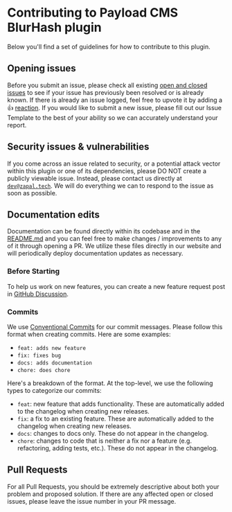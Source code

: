 # Contributing to Payload CMS BlurHash plugin

Below you'll find a set of guidelines for how to contribute to this plugin.

## Opening issues

Before you submit an issue, please check all existing [open and closed issues](https://github.com/zapal-tech/payload-blurhash-plugin/issues) to see if your issue has previously been resolved or is already known. If there is already an issue logged, feel free to upvote it by adding a :thumbsup: [reaction](https://github.com/blog/2119-add-reactions-to-pull-requests-issues-and-comments). If you would like to submit a new issue, please fill out our Issue Template to the best of your ability so we can accurately understand your report.

## Security issues & vulnerabilities

If you come across an issue related to security, or a potential attack vector within this plugin or one of its dependencies, please DO NOT create a publicly viewable issue. Instead, please contact us directly at [`dev@zapal.tech`](mailto:dev@zapal.tech). We will do everything we can to respond to the issue as soon as possible.

## Documentation edits

Documentation can be found directly within its codebase and in the [README.md](/README.md) and you can feel free to make changes / improvements to any of it through opening a PR. We utilize these files directly in our website and will periodically deploy documentation updates as necessary.

### Before Starting

To help us work on new features, you can create a new feature request post in [GitHub Discussion](https://github.com/zapal-tech/payload-blurhash-plugin/discussions).

### Commits

We use [Conventional Commits](https://www.conventionalcommits.org/en/v1.0.0/) for our commit messages. Please follow this format when creating commits. Here are some examples:

- `feat: adds new feature`
- `fix: fixes bug`
- `docs: adds documentation`
- `chore: does chore`

Here's a breakdown of the format. At the top-level, we use the following types to categorize our commits:

- `feat`: new feature that adds functionality. These are automatically added to the changelog when creating new releases.
- `fix`: a fix to an existing feature. These are automatically added to the changelog when creating new releases.
- `docs`: changes to docs only. These do not appear in the changelog.
- `chore`: changes to code that is neither a fix nor a feature (e.g. refactoring, adding tests, etc.). These do not appear in the changelog.

## Pull Requests

For all Pull Requests, you should be extremely descriptive about both your problem and proposed solution. If there are any affected open or closed issues, please leave the issue number in your PR message.
